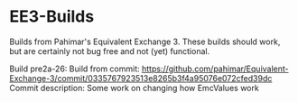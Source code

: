 EE3-Builds
==========

Builds from Pahimar's Equivalent Exchange 3. These builds should work, but are certainly not bug free and not (yet) functional.

Build pre2a-26:
Build from commit: https://github.com/pahimar/Equivalent-Exchange-3/commit/0335767923513e8265b3f4a95076e072cfed39dc
Commit description: Some work on changing how EmcValues work